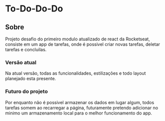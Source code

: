 # To-Do-Do-Do

## Sobre
  Projeto desafio do primeiro modulo atualizado de react da Rocketseat, consiste em um app de tarefas, onde é possivel criar novas tarefas, deletar tarefas e concluilas.
  
### Versão atual
  Na atual versão, todas as funcionalidades, estilizações e todo layout planejado esta presente.
  
### Futuro do projeto
  Por enquanto não é possivel armazenar os dados em lugar algum, todos tarefas somem ao recarregar a página, futuramente pretendo adicionar no minimo um armazenamento local para o melhor funcionamento do app.
  
  
